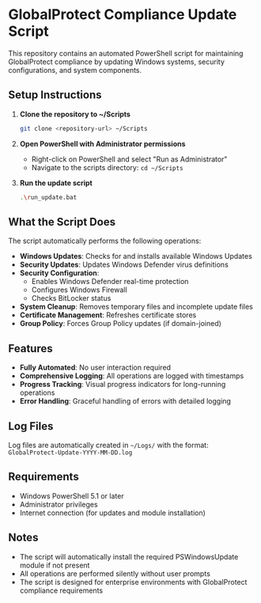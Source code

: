 # GlobalProtect Compliance Update Script

This repository contains an automated PowerShell script for maintaining GlobalProtect compliance by updating Windows systems, security configurations, and system components.

## Setup Instructions

1. **Clone the repository to ~/Scripts**
   ```bash
   git clone <repository-url> ~/Scripts
   ```

2. **Open PowerShell with Administrator permissions**
   - Right-click on PowerShell and select "Run as Administrator"
   - Navigate to the scripts directory: `cd ~/Scripts`

3. **Run the update script**
   ```bash
   .\run_update.bat
   ```

## What the Script Does

The script automatically performs the following operations:

- **Windows Updates**: Checks for and installs available Windows Updates
- **Security Updates**: Updates Windows Defender virus definitions
- **Security Configuration**: 
  - Enables Windows Defender real-time protection
  - Configures Windows Firewall
  - Checks BitLocker status
- **System Cleanup**: Removes temporary files and incomplete update files
- **Certificate Management**: Refreshes certificate stores
- **Group Policy**: Forces Group Policy updates (if domain-joined)

## Features

- **Fully Automated**: No user interaction required
- **Comprehensive Logging**: All operations are logged with timestamps
- **Progress Tracking**: Visual progress indicators for long-running operations
- **Error Handling**: Graceful handling of errors with detailed logging

## Log Files

Log files are automatically created in `~/Logs/` with the format:
`GlobalProtect-Update-YYYY-MM-DD.log`

## Requirements

- Windows PowerShell 5.1 or later
- Administrator privileges
- Internet connection (for updates and module installation)

## Notes

- The script will automatically install the required PSWindowsUpdate module if not present
- All operations are performed silently without user prompts
- The script is designed for enterprise environments with GlobalProtect compliance requirements
